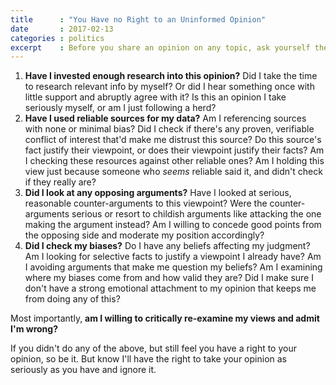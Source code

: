 ```yaml
---
title      : "You Have no Right to an Uninformed Opinion"
date       : 2017-02-13
categories : politics
excerpt    : Before you share an opinion on any topic, ask yourself the following questions.
---
```


1. **Have I invested enough research into this opinion?** Did I take the time to research relevant info by myself? Or did I hear something once with little support and abruptly agree with it? Is this an opinion I take seriously myself, or am I just following a herd?
2. **Have I used reliable sources for my data?** Am I referencing sources with none or minimal bias? Did I check if there's any proven, verifiable conflict of interest that'd make me distrust this source? Do this source's fact justify their viewpoint, or does their viewpoint justify their facts? Am I checking these resources against other reliable ones? Am I holding this view just because someone who _seems_ reliable said it, and didn't check if they really are?
3. **Did I look at any opposing arguments?** Have I looked at serious, reasonable counter-arguments to this viewpoint? Were the counter-arguments serious or resort to childish arguments like attacking the one making the argument instead? Am I willing to concede good points from the opposing side and moderate my position accordingly?
4. **Did I check my biases?** Do I have any beliefs affecting my judgment? Am I looking for selective facts to justify a viewpoint I already have? Am I avoiding arguments that make me question my beliefs? Am I examining where my biases come from and how valid they are? Did I make sure I don't have a strong emotional attachment to my opinion that keeps me from doing any of this?

Most importantly, **am I willing to critically re-examine my views and admit I'm wrong?**

If you didn't do any of the above, but still feel you have a right to your opinion, so be it. But know I'll have the right to take your opinion as seriously as you have and ignore it.